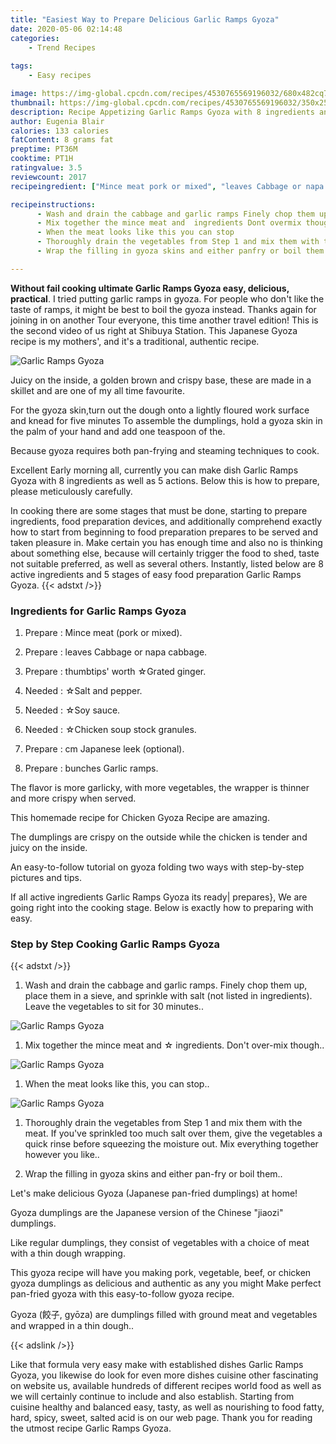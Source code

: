 ```yaml
---
title: "Easiest Way to Prepare Delicious Garlic Ramps Gyoza"
date: 2020-05-06 02:14:48
categories:
    - Trend Recipes
    
tags:
    - Easy recipes

image: https://img-global.cpcdn.com/recipes/4530765569196032/680x482cq70/garlic-ramps-gyoza-recipe-main-photo.jpg
thumbnail: https://img-global.cpcdn.com/recipes/4530765569196032/350x250cq70/garlic-ramps-gyoza-recipe-main-photo.jpg
description: Recipe Appetizing Garlic Ramps Gyoza with 8 ingredients and 5 stages of easy cooking.
author: Eugenia Blair
calories: 133 calories
fatContent: 8 grams fat
preptime: PT36M
cooktime: PT1H
ratingvalue: 3.5
reviewcount: 2017
recipeingredient: ["Mince meat pork or mixed", "leaves Cabbage or napa cabbage", "thumbtips worth Grated ginger", "Salt and pepper", "Soy sauce", "Chicken soup stock granules", "cm Japanese leek optional", "bunches Garlic ramps"]

recipeinstructions: 
      - Wash and drain the cabbage and garlic ramps Finely chop them up place them in a sieve and sprinkle with salt not listed in ingredients Leave the vegetables to sit for 30 minutes 
      - Mix together the mince meat and  ingredients Dont overmix though 
      - When the meat looks like this you can stop 
      - Thoroughly drain the vegetables from Step 1 and mix them with the meat If youve sprinkled too much salt over them give the vegetables a quick rinse before squeezing the moisture out Mix everything together however you like 
      - Wrap the filling in gyoza skins and either panfry or boil them

---
```




**Without fail cooking ultimate Garlic Ramps Gyoza easy, delicious, practical**. I tried putting garlic ramps in gyoza. For people who don&#39;t like the taste of ramps, it might be best to boil the gyoza instead. Thanks again for joining in on another Tour everyone, this time another travel edition! This is the second video of us right at Shibuya Station. This Japanese Gyoza recipe is my mothers&#39;, and it&#39;s a traditional, authentic recipe.


![Garlic Ramps Gyoza](https://img-global.cpcdn.com/recipes/4530765569196032/680x482cq70/garlic-ramps-gyoza-recipe-main-photo.jpg "Garlic Ramps Gyoza")



Juicy on the inside, a golden brown and crispy base, these are made in a skillet and are one of my all time favourite.

For the gyoza skin,turn out the dough onto a lightly floured work surface and knead for five minutes To assemble the dumplings, hold a gyoza skin in the palm of your hand and add one teaspoon of the.

Because gyoza requires both pan-frying and steaming techniques to cook.


Excellent Early morning all, currently you can make dish Garlic Ramps Gyoza with 8 ingredients as well as 5 actions. Below this is how to prepare, please meticulously carefully.

In cooking there are some stages that must be done, starting to prepare ingredients, food preparation devices, and additionally comprehend exactly how to start from beginning to food preparation prepares to be served and taken pleasure in. Make certain you has enough time and also no is thinking about something else, because will certainly trigger the food to shed, taste not suitable preferred, as well as several others. Instantly, listed below are 8 active ingredients and 5 stages of easy food preparation Garlic Ramps Gyoza.
{{< adstxt />}}

### Ingredients for Garlic Ramps Gyoza


1. Prepare  : Mince meat (pork or mixed).

1. Prepare  : leaves Cabbage or napa cabbage.

1. Prepare  : thumbtips&#39; worth ☆Grated ginger.

1. Needed  : ☆Salt and pepper.

1. Needed  : ☆Soy sauce.

1. Needed  : ☆Chicken soup stock granules.

1. Prepare  : cm Japanese leek (optional).

1. Prepare  : bunches Garlic ramps.


The flavor is more garlicky, with more vegetables, the wrapper is thinner and more crispy when served.

This homemade recipe for Chicken Gyoza Recipe are amazing.

The dumplings are crispy on the outside while the chicken is tender and juicy on the inside.

An easy-to-follow tutorial on gyoza folding two ways with step-by-step pictures and tips.


If all active ingredients Garlic Ramps Gyoza its ready| prepares}, We are going right into the cooking stage. Below is exactly how to preparing with easy.

### Step by Step Cooking Garlic Ramps Gyoza

{{< adstxt />}}


1. Wash and drain the cabbage and garlic ramps. Finely chop them up, place them in a sieve, and sprinkle with salt (not listed in ingredients). Leave the vegetables to sit for 30 minutes..



![Garlic Ramps Gyoza](https://img-global.cpcdn.com/steps/5446002698878976/160x128cq70/garlic-ramps-gyoza-recipe-step-1-photo.jpg" "Garlic Ramps Gyoza")



1. Mix together the mince meat and ☆ ingredients. Don&#39;t over-mix though..



![Garlic Ramps Gyoza](https://img-global.cpcdn.com/steps/6281556596359168/160x128cq70/garlic-ramps-gyoza-recipe-step-2-photo.jpg" "Garlic Ramps Gyoza")



1. When the meat looks like this, you can stop..



![Garlic Ramps Gyoza](https://img-global.cpcdn.com/steps/6239558036357120/160x128cq70/garlic-ramps-gyoza-recipe-step-3-photo.jpg" "Garlic Ramps Gyoza")



1. Thoroughly drain the vegetables from Step 1 and mix them with the meat. If you&#39;ve sprinkled too much salt over them, give the vegetables a quick rinse before squeezing the moisture out. Mix everything together however you like..



1. Wrap the filling in gyoza skins and either pan-fry or boil them..




Let&#39;s make delicious Gyoza (Japanese pan-fried dumplings) at home!

Gyoza dumplings are the Japanese version of the Chinese &#34;jiaozi&#34; dumplings.

Like regular dumplings, they consist of vegetables with a choice of meat with a thin dough wrapping.

This gyoza recipe will have you making pork, vegetable, beef, or chicken gyoza dumplings as delicious and authentic as any you might Make perfect pan-fried gyoza with this easy-to-follow gyoza recipe.

Gyoza (餃子, gyōza) are dumplings filled with ground meat and vegetables and wrapped in a thin dough..


{{< adslink />}}

Like that formula very easy make with established dishes Garlic Ramps Gyoza, you likewise do look for even more dishes cuisine other fascinating on website us, available hundreds of different recipes world food as well as we will certainly continue to include and also establish. Starting from cuisine healthy and balanced easy, tasty, as well as nourishing to food fatty, hard, spicy, sweet, salted acid is on our web page. Thank you for reading the utmost recipe Garlic Ramps Gyoza.

